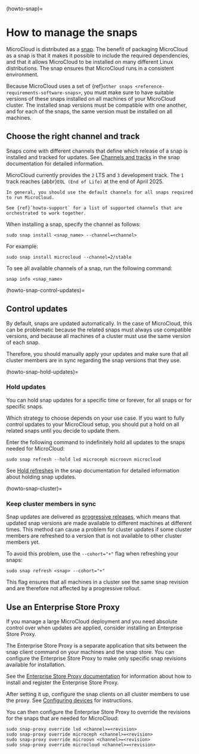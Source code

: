 (howto-snap)=
# How to manage the snaps

MicroCloud is distributed as a [snap](https://snapcraft.io/docs).
The benefit of packaging MicroCloud as a snap is that it makes it possible to include the required dependencies, and that it allows MicroCloud to be installed on many different Linux distributions.
The snap ensures that MicroCloud runs in a consistent environment.

Because MicroCloud uses a set of {ref}`other snaps <reference-requirements-software-snaps>`, you must make sure to have suitable versions of these snaps installed on all machines of your MicroCloud cluster.
The installed snap versions must be compatible with one another, and for each of the snaps, the same version must be installed on all machines.

## Choose the right channel and track

Snaps come with different channels that define which release of a snap is installed and tracked for updates.
See [Channels and tracks](https://snapcraft.io/docs/channels) in the snap documentation for detailed information.

MicroCloud currently provides the `2` LTS and `3` development track. The `1` track reaches {abbr}`EOL (End of Life)` at the end of April 2025.

```{tip}
In general, you should use the default channels for all snaps required to run MicroCloud.

See {ref}`howto-support` for a list of supported channels that are orchestrated to work together.
```

When installing a snap, specify the channel as follows:

    sudo snap install <snap_name> --channel=<channel>

For example:

    sudo snap install microcloud --channel=2/stable

To see all available channels of a snap, run the following command:

    snap info <snap_name>

(howto-snap-control-updates)=
## Control updates

By default, snaps are updated automatically.
In the case of MicroCloud, this can be problematic because the related snaps must always use compatible versions, and because all machines of a cluster must use the same version of each snap.

Therefore, you should manually apply your updates and make sure that all cluster members are in sync regarding the snap versions that they use.

(howto-snap-hold-updates)=
### Hold updates

You can hold snap updates for a specific time or forever, for all snaps or for specific snaps.

Which strategy to choose depends on your use case.
If you want to fully control updates to your MicroCloud setup, you should put a hold on all related snaps until you decide to update them.

Enter the following command to indefinitely hold all updates to the snaps needed for MicroCloud:

    sudo snap refresh --hold lxd microceph microovn microcloud

See [Hold refreshes](https://snapcraft.io/docs/managing-updates#heading--hold) in the snap documentation for detailed information about holding snap updates.

(howto-snap-cluster)=
### Keep cluster members in sync

Snap updates are delivered as [progressive releases](https://snapcraft.io/docs/progressive-releases), which means that updated snap versions are made available to different machines at different times.
This method can cause a problem for cluster updates if some cluster members are refreshed to a version that is not available to other cluster members yet.

To avoid this problem, use the `--cohort="+"` flag when refreshing your snaps:

    sudo snap refresh <snap> --cohort="+"

This flag ensures that all machines in a cluster see the same snap revision and are therefore not affected by a progressive rollout.

## Use an Enterprise Store Proxy

If you manage a large MicroCloud deployment and you need absolute control over when updates are applied, consider installing an Enterprise Store Proxy.

The Enterprise Store Proxy is a separate application that sits between the snap client command on your machines and the snap store.
You can configure the Enterprise Store Proxy to make only specific snap revisions available for installation.

See the [Enterprise Store Proxy documentation](https://documentation.ubuntu.com/enterprise-store/) for information about how to install and register the Enterprise Store Proxy.

After setting it up, configure the snap clients on all cluster members to use the proxy.
See [Configuring devices](https://documentation.ubuntu.com/enterprise-store/main/how-to/devices/) for instructions.

You can then configure the Enterprise Store Proxy to override the revisions for the snaps that are needed for MicroCloud:

    sudo snap-proxy override lxd <channel>=<revision>
    sudo snap-proxy override microceph <channel>=<revision>
    sudo snap-proxy override microovn <channel>=<revision>
    sudo snap-proxy override microcloud <channel>=<revision>
